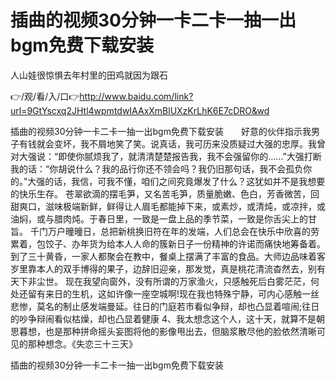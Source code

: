 # 插曲的视频30分钟一卡二卡一抽一出bgm免费下载安装
人山娃很惊惧去年村里的田鸡就因为跟石

👉/观/看/入/口👉http://www.baidu.com/link?url=9GtYscxq2JHtl4wpmtdwIAAxXmBlUXzKrLhK6E7cDRO&wd

插曲的视频30分钟一卡二卡一抽一出bgm免费下载安装　　好意的伙伴指示我男子有钱就会变坏，我不屑地笑了笑。说真话，我可历来没质疑过大强的忠厚。我曾对大强说：“即使你腻烦我了，就清清楚楚报告我，我不会强留你的……”大强打断我的话：“你胡说什么？我的品行你还不领会吗？我仍旧那句话，我不会孤负你的。”大强的话，我信，可我不懂，咱们之间究竟爆发了什么？这犹如并不是我想要的快乐生存。
苍翠欲滴的摆毛笋，又名苦毛笋，质量脆嫩、色白，芳香微苦，回甜爽口，滋味极端新鲜，鲜得让人眉毛都能掉下来，或素炒，或清炖，或凉拌，或油焖，或与腊肉炖。于春日里，一致是一盘上品的季节菜，一致是你舌尖上的甘旨。
千门万户曈曈日，总把新桃换旧符在年的发端，人们总会在快乐中欣喜的劳累着，包饺子、办年货为给本人人命的簇新日子一份精神的许诺而痛快地筹备着。到了三十黄昏，一家人都聚会在教中，餐桌上摆满了丰富的食品。大师边品味着客岁里靠本人的双手博得的果子，边辞旧迎亲，那发觉，真是桃花清流杳然去，别有天下非尘世。
现在我望向窗外，没有所谓的万家渔火，只感触死后白雾茫茫，何处还留有来日的生机，这如许像一座空城啊!现在我也特殊宁静，可内心感触一丝悲惨，莫名的制止感发端曼延。往日的门庭若市看似争辩，却也凸显着喧闹;往日的吵争辩闹看似枯燥，却也凸显着健康
	4、我太想念这个人，这十天，就算不是朝思暮想，也是那种拼命摇头妄图将他的影像甩出去，但脑浆散尽他的脸依然清晰可见的那种想念。《失恋三十三天》

插曲的视频30分钟一卡二卡一抽一出bgm免费下载安装
